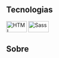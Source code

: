 ## Tecnologias

<div>
  <img alt="HTML" height="30" width="55" src="https://img.shields.io/badge/Python-3776AB?style=for-the-badge&logo=python&logoColor=white">
  <img alt="Sass" height="30" width="55" src="https://img.shields.io/badge/Django-092E20?style=for-the-badge&logo=django&logoColor=white">
</div>

## Sobre


